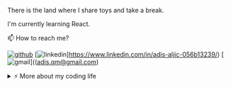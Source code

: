 <html>

There is the land where I share toys and take a break.

I'm currently learning React.

📫  How to reach me?


[![github](https://img.shields.io/static/v1?style=flat-square&logo=github&label=&message=@adis-aljic&color=5b5b5b&labelColor=5b5b5b)](https://github.com/adis-aljic)
[![linkedin](https://img.shields.io/static/v1?style=flat-square&logo=linkedin&label=&message=@adis-aljic&color=5b5b5b&labelColor=5b5b5b)]https://www.linkedin.com/in/adis-aljic-056b13239/)
 [![gmail](https://img.shields.io/static/v1?style=flat-square&logo=gmail&label=&message=@adis-aljic&color=5b5b5b&labelColor=5b5b5b)]((adis.qm@gmail.com)

<details>
<summary>⚡️ More about my coding life</summary>
<br />

![Top Langs](https://github-readme-stats.vercel.app/api/top-langs/?username=adis-aljic&layout=compact&hide=css,html)

![Adis's github stats](https://github-readme-stats.vercel.app/api?username=adis-aljic&count_private=true&show_icons=true&theme=onedark)

</details>

 </html>
